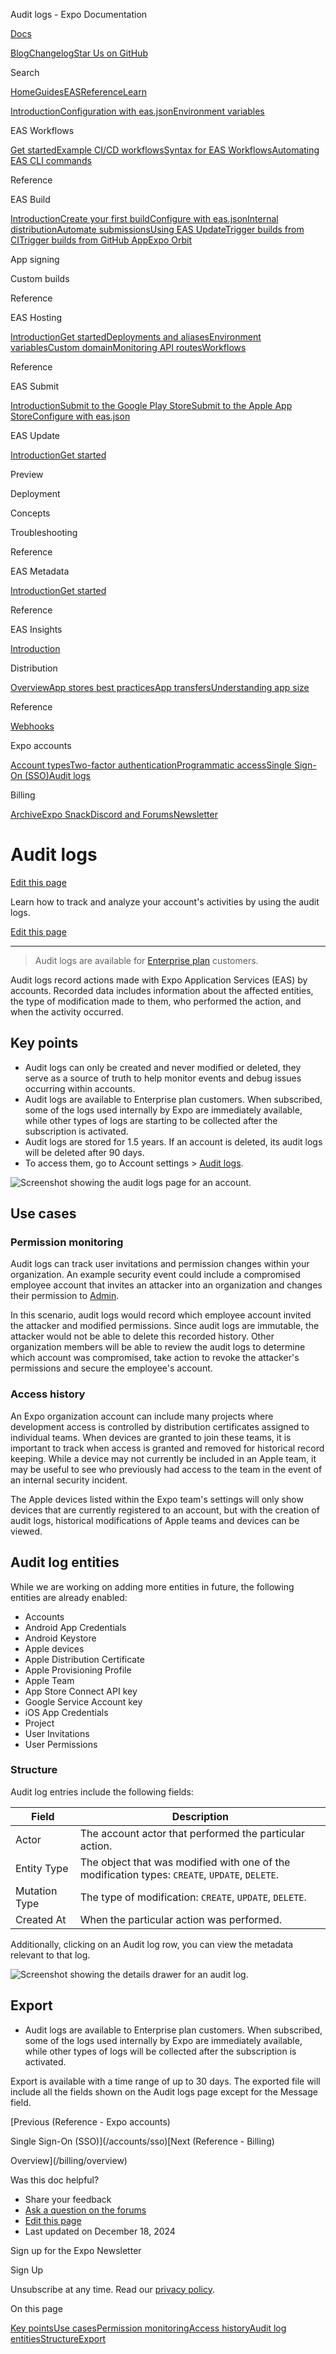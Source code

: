 Audit logs - Expo Documentation

[Docs](/)

[Blog](https://expo.dev/blog)[Changelog](https://expo.dev/changelog)[Star Us on GitHub](https://github.com/expo/expo)

Search

[Home](/)[Guides](/guides/overview)[EAS](/eas)[Reference](/versions/latest)[Learn](/tutorial/overview)

[Introduction](/eas)[Configuration with eas.json](/eas/json)[Environment variables](/eas/environment-variables)

EAS Workflows

[Get started](/eas/workflows/get-started)[Example CI/CD workflows](/eas/workflows/examples)[Syntax for EAS Workflows](/eas/workflows/syntax)[Automating EAS CLI commands](/eas/workflows/automating-eas-cli)

Reference

EAS Build

[Introduction](/build/introduction)[Create your first build](/build/setup)[Configure with eas.json](/build/eas-json)[Internal distribution](/build/internal-distribution)[Automate submissions](/build/automate-submissions)[Using EAS Update](/build/updates)[Trigger builds from CI](/build/building-on-ci)[Trigger builds from GitHub App](/build/building-from-github)[Expo Orbit](/build/orbit)

App signing

Custom builds

Reference

EAS Hosting

[Introduction](/eas/hosting/introduction)[Get started](/eas/hosting/get-started)[Deployments and aliases](/eas/hosting/deployments-and-aliases)[Environment variables](/eas/hosting/environment-variables)[Custom domain](/eas/hosting/custom-domain)[Monitoring API routes](/eas/hosting/api-routes)[Workflows](/eas/hosting/workflows)

Reference

EAS Submit

[Introduction](/submit/introduction)[Submit to the Google Play Store](/submit/android)[Submit to the Apple App Store](/submit/ios)[Configure with eas.json](/submit/eas-json)

EAS Update

[Introduction](/eas-update/introduction)[Get started](/eas-update/getting-started)

Preview

Deployment

Concepts

Troubleshooting

Reference

EAS Metadata

[Introduction](/eas/metadata)[Get started](/eas/metadata/getting-started)

Reference

EAS Insights

[Introduction](/eas-insights/introduction)

Distribution

[Overview](/distribution/introduction)[App stores best practices](/distribution/app-stores)[App transfers](/distribution/app-transfers)[Understanding app size](/distribution/app-size)

Reference

[Webhooks](/eas/webhooks)

Expo accounts

[Account types](/accounts/account-types)[Two-factor authentication](/accounts/two-factor)[Programmatic access](/accounts/programmatic-access)[Single Sign-On (SSO)](/accounts/sso)[Audit logs](/accounts/audit-logs)

Billing

[Archive](/archive)[Expo Snack](https://snack.expo.dev)[Discord and Forums](https://chat.expo.dev)[Newsletter](https://expo.dev/mailing-list/signup)

Audit logs
==========

[Edit this page](https://github.com/expo/expo/edit/main/docs/pages/accounts/audit-logs.mdx)

Learn how to track and analyze your account's activities by using the audit logs.

[Edit this page](https://github.com/expo/expo/edit/main/docs/pages/accounts/audit-logs.mdx)

---

> Audit logs are available for [Enterprise plan](https://expo.dev/pricing) customers.

Audit logs record actions made with Expo Application Services (EAS) by accounts. Recorded data includes information about the affected entities, the type of modification made to them, who performed the action, and when the activity occurred.

Key points
----------

* Audit logs can only be created and never modified or deleted, they serve as a source of truth to help monitor events and debug issues occurring within accounts.
* Audit logs are available to Enterprise plan customers. When subscribed, some of the logs used internally by Expo are immediately available, while other types of logs are starting to be collected after the subscription is activated.
* Audit logs are stored for 1.5 years. If an account is deleted, its audit logs will be deleted after 90 days.
* To access them, go to Account settings > [Audit logs](https://expo.dev/accounts/%5Baccount%5D/settings/audit-logs).

![Screenshot showing the audit logs page for an account.](/static/images/accounts/audit-logs.png)

Use cases
---------

### Permission monitoring

Audit logs can track user invitations and permission changes within your organization. An example security event could include a compromised employee account that invites an attacker into an organization and changes their permission to [Admin](/accounts/account-types#manage-access).

In this scenario, audit logs would record which employee account invited the attacker and modified permissions. Since audit logs are immutable, the attacker would not be able to delete this recorded history. Other organization members will be able to review the audit logs to determine which account was compromised, take action to revoke the attacker's permissions and secure the employee's account.

### Access history

An Expo organization account can include many projects where development access is controlled by distribution certificates assigned to individual teams. When devices are granted to join these teams, it is important to track when access is granted and removed for historical record keeping. While a device may not currently be included in an Apple team, it may be useful to see who previously had access to the team in the event of an internal security incident.

The Apple devices listed within the Expo team's settings will only show devices that are currently registered to an account, but with the creation of audit logs, historical modifications of Apple teams and devices can be viewed.

Audit log entities
------------------

While we are working on adding more entities in future, the following entities are already enabled:

* Accounts
* Android App Credentials
* Android Keystore
* Apple devices
* Apple Distribution Certificate
* Apple Provisioning Profile
* Apple Team
* App Store Connect API key
* Google Service Account key
* iOS App Credentials
* Project
* User Invitations
* User Permissions

### Structure

Audit log entries include the following fields:

| Field | Description |
| --- | --- |
| Actor | The account actor that performed the particular action. |
| Entity Type | The object that was modified with one of the modification types: `CREATE`, `UPDATE`, `DELETE`. |
| Mutation Type | The type of modification: `CREATE`, `UPDATE`, `DELETE`. |
| Created At | When the particular action was performed. |

Additionally, clicking on an Audit log row, you can view the metadata relevant to that log.

![Screenshot showing the details drawer for an audit log.](/static/images/accounts/audit-logs-details.png)

Export
------

* Audit logs are available to Enterprise plan customers. When subscribed, some of the logs used internally by Expo are immediately available, while other types of logs will be collected after the subscription is activated.

Export is available with a time range of up to 30 days. The exported file will include all the fields shown on the Audit logs page except for the Message field.

[Previous (Reference - Expo accounts)

Single Sign-On (SSO)](/accounts/sso)[Next (Reference - Billing)

Overview](/billing/overview)

Was this doc helpful?

* Share your feedback
* [Ask a question on the forums](https://chat.expo.dev/)
* [Edit this page](https://github.com/expo/expo/edit/main/docs/pages/accounts/audit-logs.mdx)
* Last updated on December 18, 2024

Sign up for the Expo Newsletter

Sign Up

Unsubscribe at any time. Read our [privacy policy](https://expo.dev/privacy).

On this page

[Key points](/accounts/audit-logs/#key-points)[Use cases](/accounts/audit-logs/#use-cases)[Permission monitoring](/accounts/audit-logs/#permission-monitoring)[Access history](/accounts/audit-logs/#access-history)[Audit log entities](/accounts/audit-logs/#audit-log-entities)[Structure](/accounts/audit-logs/#structure)[Export](/accounts/audit-logs/#export)